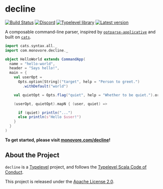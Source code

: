 # decline

[![Build Status](https://img.shields.io/github/actions/workflow/status/bkirwi/decline/ci.yml?branch=main)](https://github.com/bkirwi/decline/actions)
[![Discord](https://img.shields.io/discord/632277896739946517.svg?label=&logo=discord&logoColor=ffffff&color=404244&labelColor=6A7EC2)](https://discord.com/channels/632277896739946517/895394320100761731)
[![Typelevel library](https://img.shields.io/badge/typelevel-library-green.svg)](https://typelevel.org/projects#decline)
[![Latest version](https://img.shields.io/maven-central/v/com.monovore/decline_3.svg)](https://maven-badges.herokuapp.com/maven-central/com.monovore/decline_3)

A composable command-line parser, inspired by [`optparse-applicative`][optparse]
and built on [`cats`][cats].

```scala
import cats.syntax.all._
import com.monovore.decline._

object HelloWorld extends CommandApp(
  name = "hello-world",
  header = "Says hello!",
  main = {
    val userOpt =
      Opts.option[String]("target", help = "Person to greet.")
        .withDefault("world")

    val quietOpt = Opts.flag("quiet", help = "Whether to be quiet.").orFalse

    (userOpt, quietOpt).mapN { (user, quiet) => 

      if (quiet) println("...")
      else println(s"Hello $user!")
    }
  }
)
```

**To get started, please visit [monovore.com/decline](http://monovore.com/decline/)!**

## About the Project

`decline` is a [Typelevel](https://typelevel.org/projects/) project,
and follows the [Typelevel Scala Code of Conduct](https://typelevel.org/code-of-conduct).

This project is released under the [Apache License 2.0](http://www.apache.org/licenses/LICENSE-2.0).

[optparse]: https://github.com/pcapriotti/optparse-applicative
[cats]: https://github.com/typelevel/cats
[decline]: http://ben.kirw.in/decline/
